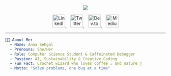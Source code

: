 <!--
## Hi there 👋
**annasehgal/annasehgal** is a ✨ _special_ ✨ repository because its `README.md` (this file) appears on your GitHub profile.

Here are some ideas to get you started:

- 🔭 I’m currently working on ...
- 🌱 I’m currently learning ...
- 👯 I’m looking to collaborate on ...
- 🤔 I’m looking for help with ...
- 💬 Ask me about ...
- 📫 How to reach me: ...
- 😄 Pronouns: ...
- ⚡ Fun fact: ...
-->
<p align="center">
  <img src="https://capsule-render.vercel.app/api?text=Hey%20There!%20I'm%20Anna%20🧙‍♀️&animation=fadeIn&type=waving&color=gradient&height=100" />
</p>

<p align="center">
  <a href="https://linkedin.com/in/annasehgal" target="_blank" rel="noopener">
    <img src="https://cdn-icons-png.flaticon.com/48/174/174857.png" alt="LinkedIn" width="40" />
  </a>
  &nbsp;&nbsp;
  <a href="https://twitter.com/annasehgal" target="_blank" rel="noopener">
    <img src="https://cdn-icons-png.flaticon.com/48/733/733579.png" alt="Twitter" width="40" />
  </a>
  &nbsp;&nbsp;
  <a href="https://dev.to/annasehgal" target="_blank" rel="noopener">
    <img src="https://cdn.iconscout.com/icon/free/png-256/dev-to-2-569318.png" alt="Dev.to" width="40" />
  </a>
  &nbsp;&nbsp;
  <a href="https://medium.com/@annasehgal" target="_blank" rel="noopener">
    <img src="https://cdn-icons-png.flaticon.com/48/5968/5968906.png" alt="Medium" width="40" />
  </a>
</p>

---

```yaml
👩‍💻 About Me:
  - Name: Anna Sehgal
  - Pronouns: She/Her
  - Role: Computer Science Student & Caffeinated Debugger
  - Passion: AI, Sustainability & Creative Coding
  - Fun Fact: Crochet wizard who loves coffee ☕️ and nature 🌿
  - Motto: "Solve problems, one bug at a time"
